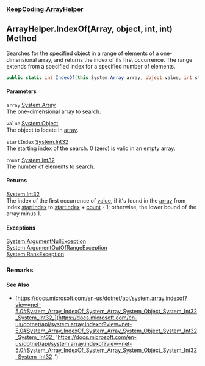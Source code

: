 ### [KeepCoding](KeepCoding.md 'KeepCoding').[ArrayHelper](KeepCoding_ArrayHelper.md 'KeepCoding.ArrayHelper')
## ArrayHelper.IndexOf(Array, object, int, int) Method
Searches for the specified object in a range of elements of a one-dimensional array, and returns the index of ifs first occurrence. The range extends from a specified index for a specified number of elements.  
```csharp
public static int IndexOf(this System.Array array, object value, int startIndex, int count);
```
#### Parameters
<a name='KeepCoding_ArrayHelper_IndexOf(System_Array_object_int_int)_array'></a>
`array` [System.Array](https://docs.microsoft.com/en-us/dotnet/api/System.Array 'System.Array')  
The one-dimensional array to search.
  
<a name='KeepCoding_ArrayHelper_IndexOf(System_Array_object_int_int)_value'></a>
`value` [System.Object](https://docs.microsoft.com/en-us/dotnet/api/System.Object 'System.Object')  
The object to locate in [array](KeepCoding_ArrayHelper_IndexOf(System_Array_object_int_int).md#KeepCoding_ArrayHelper_IndexOf(System_Array_object_int_int)_array 'KeepCoding.ArrayHelper.IndexOf(System.Array, object, int, int).array').
  
<a name='KeepCoding_ArrayHelper_IndexOf(System_Array_object_int_int)_startIndex'></a>
`startIndex` [System.Int32](https://docs.microsoft.com/en-us/dotnet/api/System.Int32 'System.Int32')  
The starting index of the search. 0 (zero) is valid in an empty array.
  
<a name='KeepCoding_ArrayHelper_IndexOf(System_Array_object_int_int)_count'></a>
`count` [System.Int32](https://docs.microsoft.com/en-us/dotnet/api/System.Int32 'System.Int32')  
The number of elements to search.
  
#### Returns
[System.Int32](https://docs.microsoft.com/en-us/dotnet/api/System.Int32 'System.Int32')  
The index of the first occurrence of [value](KeepCoding_ArrayHelper_IndexOf(System_Array_object_int_int).md#KeepCoding_ArrayHelper_IndexOf(System_Array_object_int_int)_value 'KeepCoding.ArrayHelper.IndexOf(System.Array, object, int, int).value'), if it's found in the [array](KeepCoding_ArrayHelper_IndexOf(System_Array_object_int_int).md#KeepCoding_ArrayHelper_IndexOf(System_Array_object_int_int)_array 'KeepCoding.ArrayHelper.IndexOf(System.Array, object, int, int).array') from index [startIndex](KeepCoding_ArrayHelper_IndexOf(System_Array_object_int_int).md#KeepCoding_ArrayHelper_IndexOf(System_Array_object_int_int)_startIndex 'KeepCoding.ArrayHelper.IndexOf(System.Array, object, int, int).startIndex') to [startIndex](KeepCoding_ArrayHelper_IndexOf(System_Array_object_int_int).md#KeepCoding_ArrayHelper_IndexOf(System_Array_object_int_int)_startIndex 'KeepCoding.ArrayHelper.IndexOf(System.Array, object, int, int).startIndex') + [count](KeepCoding_ArrayHelper_IndexOf(System_Array_object_int_int).md#KeepCoding_ArrayHelper_IndexOf(System_Array_object_int_int)_count 'KeepCoding.ArrayHelper.IndexOf(System.Array, object, int, int).count') - 1; otherwise, the lower bound of the array minus 1.
#### Exceptions
[System.ArgumentNullException](https://docs.microsoft.com/en-us/dotnet/api/System.ArgumentNullException 'System.ArgumentNullException')  
[System.ArgumentOutOfRangeException](https://docs.microsoft.com/en-us/dotnet/api/System.ArgumentOutOfRangeException 'System.ArgumentOutOfRangeException')  
[System.RankException](https://docs.microsoft.com/en-us/dotnet/api/System.RankException 'System.RankException')  
### Remarks
#### See Also
- [https://docs.microsoft.com/en-us/dotnet/api/system.array.indexof?view=net-5.0#System_Array_IndexOf_System_Array_System_Object_System_Int32_System_Int32_](https://docs.microsoft.com/en-us/dotnet/api/system.array.indexof?view=net-5.0#System_Array_IndexOf_System_Array_System_Object_System_Int32_System_Int32_ 'https://docs.microsoft.com/en-us/dotnet/api/system.array.indexof?view=net-5.0#System_Array_IndexOf_System_Array_System_Object_System_Int32_System_Int32_')
